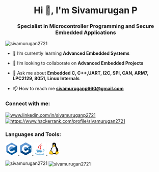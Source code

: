 <h1 align="center">Hi 👋, I'm Sivamurugan P</h1>
<h3 align="center">Specialist in Microcontroller Programming and Secure Embedded Applications</h3>

<p align="left"> <img src="https://komarev.com/ghpvc/?username=sivamurugan2721&label=Profile%20views&color=0e75b6&style=flat" alt="sivamurugan2721" /> </p>

- 🌱 I’m currently learning **Advanced Embedded Systems**

- 👯 I’m looking to collaborate on **Advanced Embedded Projects**

- 💬 Ask me about **Embedded C, C++,UART, I2C, SPI, CAN, ARM7, LPC2129, 8051, Linux Internals**

- 📫 How to reach me **sivamuruganp660@gmail.com**

<h3 align="left">Connect with me:</h3>
<p align="left">
<a href="https://linkedin.com/in/www.linkedin.com/in/sivamuruganp2721" target="blank"><img align="center" src="https://raw.githubusercontent.com/rahuldkjain/github-profile-readme-generator/master/src/images/icons/Social/linked-in-alt.svg" alt="www.linkedin.com/in/sivamuruganp2721" height="30" width="40" /></a>
<a href="https://www.hackerrank.com/https://www.hackerrank.com/profile/sivamurugan2721" target="blank"><img align="center" src="https://raw.githubusercontent.com/rahuldkjain/github-profile-readme-generator/master/src/images/icons/Social/hackerrank.svg" alt="https://www.hackerrank.com/profile/sivamurugan2721" height="30" width="40" /></a>
</p>

<h3 align="left">Languages and Tools:</h3>
<p align="left"> <a href="https://www.cprogramming.com/" target="_blank" rel="noreferrer"> <img src="https://raw.githubusercontent.com/devicons/devicon/master/icons/c/c-original.svg" alt="c" width="40" height="40"/> </a> <a href="https://www.w3schools.com/cpp/" target="_blank" rel="noreferrer"> <img src="https://raw.githubusercontent.com/devicons/devicon/master/icons/cplusplus/cplusplus-original.svg" alt="cplusplus" width="40" height="40"/> </a> <a href="https://www.java.com" target="_blank" rel="noreferrer"> <img src="https://raw.githubusercontent.com/devicons/devicon/master/icons/java/java-original.svg" alt="java" width="40" height="40"/> </a> <a href="https://www.linux.org/" target="_blank" rel="noreferrer"> <img src="https://raw.githubusercontent.com/devicons/devicon/master/icons/linux/linux-original.svg" alt="linux" width="40" height="40"/> </a> </p>

<p><img align="left" src="https://github-readme-stats.vercel.app/api/top-langs?username=sivamurugan2721&show_icons=true&locale=en&layout=compact" alt="sivamurugan2721" /></p>

<p>&nbsp;<img align="center" src="https://github-readme-stats.vercel.app/api?username=sivamurugan2721&show_icons=true&locale=en" alt="sivamurugan2721" /></p>
